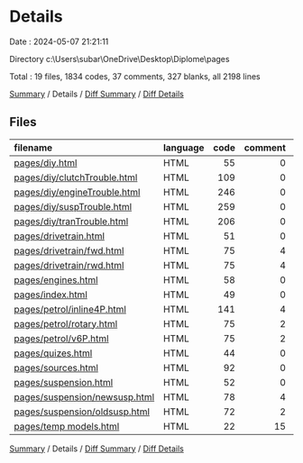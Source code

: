 # Details

Date : 2024-05-07 21:21:11

Directory c:\\Users\\subar\\OneDrive\\Desktop\\Diplome\\pages

Total : 19 files,  1834 codes, 37 comments, 327 blanks, all 2198 lines

[Summary](results.md) / Details / [Diff Summary](diff.md) / [Diff Details](diff-details.md)

## Files
| filename | language | code | comment | blank | total |
| :--- | :--- | ---: | ---: | ---: | ---: |
| [pages/diy.html](/pages/diy.html) | HTML | 55 | 0 | 10 | 65 |
| [pages/diy/clutchTrouble.html](/pages/diy/clutchTrouble.html) | HTML | 109 | 0 | 14 | 123 |
| [pages/diy/engineTrouble.html](/pages/diy/engineTrouble.html) | HTML | 246 | 0 | 25 | 271 |
| [pages/diy/suspTrouble.html](/pages/diy/suspTrouble.html) | HTML | 259 | 0 | 28 | 287 |
| [pages/diy/tranTrouble.html](/pages/diy/tranTrouble.html) | HTML | 206 | 0 | 25 | 231 |
| [pages/drivetrain.html](/pages/drivetrain.html) | HTML | 51 | 0 | 14 | 65 |
| [pages/drivetrain/fwd.html](/pages/drivetrain/fwd.html) | HTML | 75 | 4 | 18 | 97 |
| [pages/drivetrain/rwd.html](/pages/drivetrain/rwd.html) | HTML | 75 | 4 | 18 | 97 |
| [pages/engines.html](/pages/engines.html) | HTML | 58 | 0 | 14 | 72 |
| [pages/index.html](/pages/index.html) | HTML | 49 | 0 | 9 | 58 |
| [pages/petrol/inline4P.html](/pages/petrol/inline4P.html) | HTML | 141 | 4 | 39 | 184 |
| [pages/petrol/rotary.html](/pages/petrol/rotary.html) | HTML | 75 | 2 | 17 | 94 |
| [pages/petrol/v6P.html](/pages/petrol/v6P.html) | HTML | 75 | 2 | 17 | 94 |
| [pages/quizes.html](/pages/quizes.html) | HTML | 44 | 0 | 3 | 47 |
| [pages/sources.html](/pages/sources.html) | HTML | 92 | 0 | 13 | 105 |
| [pages/suspension.html](/pages/suspension.html) | HTML | 52 | 0 | 14 | 66 |
| [pages/suspension/newsusp.html](/pages/suspension/newsusp.html) | HTML | 78 | 4 | 18 | 100 |
| [pages/suspension/oldsusp.html](/pages/suspension/oldsusp.html) | HTML | 72 | 2 | 17 | 91 |
| [pages/temp models.html](/pages/temp%20models.html) | HTML | 22 | 15 | 14 | 51 |

[Summary](results.md) / Details / [Diff Summary](diff.md) / [Diff Details](diff-details.md)